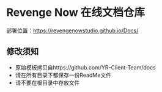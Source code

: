 # Revenge Now 在线文档仓库

部署位置：https://revengenowstudio.github.io/Docs/

## **修改须知**

- 原始模板拷贝自https://github.com/YR-Client-Team/docs
- 请在所有目录下都保存一份ReadMe文件
- 请不要在根目录中存放文件
